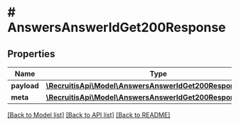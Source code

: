 # # AnswersAnswerIdGet200Response

## Properties

Name | Type | Description | Notes
------------ | ------------- | ------------- | -------------
**payload** | [**\RecruitisApi\Model\AnswersAnswerIdGet200ResponsePayload**](AnswersAnswerIdGet200ResponsePayload.md) |  | [optional]
**meta** | [**\RecruitisApi\Model\AnswersAnswerIdGet200ResponseMeta**](AnswersAnswerIdGet200ResponseMeta.md) |  | [optional]

[[Back to Model list]](../../README.md#models) [[Back to API list]](../../README.md#endpoints) [[Back to README]](../../README.md)
